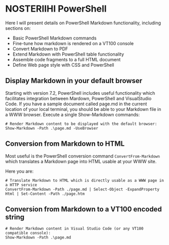 # NOSTERIIHI PowerShell

<!-- This is a placeholder for PowerShell content on this site -->

Here I will present details on PowerShell Markdown functionality, including sections on:

* Basic PowerShell Markdown commands
* Fine-tune how markdown is rendered on a VT100 console
* Convert Markdown to PDF
* Extend Markdown with PowerShell table functionality
* Assemble code fragments to a full HTML document
* Define Web page style with CSS and PowerShell 

## Display Markdown in your default browser

Starting with version 7.2, PowerShell includes useful functionality which facilitates integration between Mardown, PowerShell and VisualStudio Code. If you have a sample document called page.md in the current location of your local terminal, you should be able to your Markdown file in a WWW browser. Execute a single Show-Markdown commands:

    # Render Markdown content to be displayed with the default browser:
    Show-Markdown -Path .\page.md -UseBrowser

## Conversion from Markdown to HTML

Most useful is the PowerShell conversion command `ConvertFrom-Markdown` which translates a Markdown page into HTML usable at your WWW site. 

Here you are:

    # Translate Markdown to HTML which is directly usable as a WWW page in a HTTP service
    ConvertFrom-Markdown -Path ./page.md | Select-Object -ExpandProperty Html | Set-Content -Path ./page.htm

## Conversion from Markdown to a VT100 encoded string

    # Render Markdown content in Visual Studio Code (or any VT100 compatible console):
    Show-Markdown -Path .\page.md
   
